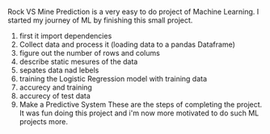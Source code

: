 Rock VS Mine Prediction is a very easy to do project of Machine Learning.
I started my journey of ML by finishing this small project.
  1. first it import dependencies
  2. Collect data and process it (loading data to a pandas Dataframe)
  3. figure out the number of rows and colums
  4. describe static mesures of the data
  5. sepates data nad lebels
  6. training the Logistic Regression model with training data
  7. accurecy and training
  8. accurecy of test data
  9. Make a Predictive System
These are the steps of completing the project.
It was fun doing this project and i'm now more motivated to do such ML projects more.
